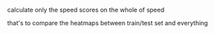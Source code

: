 calculate only the speed scores on the whole of speed

that's to compare the heatmaps between train/test set and everything
